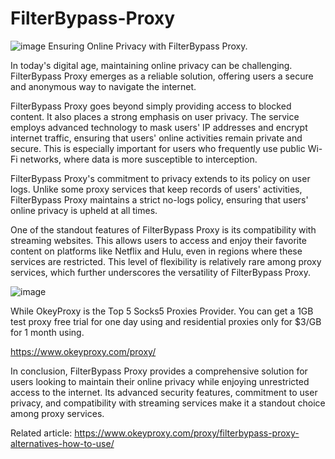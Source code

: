 # FilterBypass-Proxy
![image](https://github.com/OkeyProxyCom/FilterBypass-Proxy/assets/150340973/6a57bc85-e522-41a1-9787-419bc09121db)
Ensuring Online Privacy with FilterBypass Proxy.

In today's digital age, maintaining online privacy can be challenging. FilterBypass Proxy emerges as a reliable solution, offering users a secure and anonymous way to navigate the internet.

FilterBypass Proxy goes beyond simply providing access to blocked content. It also places a strong emphasis on user privacy. The service employs advanced technology to mask users' IP addresses and encrypt internet traffic, ensuring that users' online activities remain private and secure. This is especially important for users who frequently use public Wi-Fi networks, where data is more susceptible to interception.

FilterBypass Proxy's commitment to privacy extends to its policy on user logs. Unlike some proxy services that keep records of users' activities, FilterBypass Proxy maintains a strict no-logs policy, ensuring that users' online privacy is upheld at all times.

One of the standout features of FilterBypass Proxy is its compatibility with streaming websites. This allows users to access and enjoy their favorite content on platforms like Netflix and Hulu, even in regions where these services are restricted. This level of flexibility is relatively rare among proxy services, which further underscores the versatility of FilterBypass Proxy.

![image](https://github.com/OkeyProxyCom/FilterBypass-Proxy/assets/150340973/eab92751-9b93-470d-a1ff-a4c0658361d0)

While OkeyProxy is the Top 5 Socks5 Proxies Provider. You can get a 1GB test proxy free trial for one day using and residential proxies only for $3/GB for 1 month using. 

https://www.okeyproxy.com/proxy/

In conclusion, FilterBypass Proxy provides a comprehensive solution for users looking to maintain their online privacy while enjoying unrestricted access to the internet. Its advanced security features, commitment to user privacy, and compatibility with streaming services make it a standout choice among proxy services.

Related article: https://www.okeyproxy.com/proxy/filterbypass-proxy-alternatives-how-to-use/
